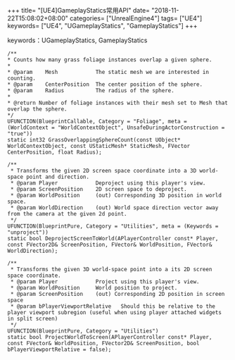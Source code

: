+++
title= "[UE4]GameplayStatics常用API"
date= "2018-11-22T15:08:02+08:00"
categories= ["UnrealEngine4"]
tags= ["UE4"]
keywords= ["UE4", "UGameplayStatics", "GameplayStatics"]
+++

keywords：UGameplayStatics, GameplayStatics

    /**
	* Counts how many grass foliage instances overlap a given sphere.
	*
	* @param	Mesh			The static mesh we are interested in counting.
	* @param	CenterPosition	The center position of the sphere.
	* @param	Radius			The radius of the sphere.
	*
	* @return Number of foliage instances with their mesh set to Mesh that overlap the sphere.
	*/
	UFUNCTION(BlueprintCallable, Category = "Foliage", meta = (WorldContext = "WorldContextObject", UnsafeDuringActorConstruction = "true"))
	static int32 GrassOverlappingSphereCount(const UObject* WorldContextObject, const UStaticMesh* StaticMesh, FVector CenterPosition, float Radius);

	/** 
	 * Transforms the given 2D screen space coordinate into a 3D world-space point and direction.
	 * @param Player			Deproject using this player's view.
	 * @param ScreenPosition	2D screen space to deproject.
	 * @param WorldPosition		(out) Corresponding 3D position in world space.
	 * @param WorldDirection	(out) World space direction vector away from the camera at the given 2d point.
	 */
	UFUNCTION(BlueprintPure, Category = "Utilities", meta = (Keywords = "unproject"))
	static bool DeprojectScreenToWorld(APlayerController const* Player, const FVector2D& ScreenPosition, FVector& WorldPosition, FVector& WorldDirection);

	/** 
	 * Transforms the given 3D world-space point into a its 2D screen space coordinate. 
	 * @param Player			Project using this player's view.
	 * @param WorldPosition		World position to project.
	 * @param ScreenPosition	(out) Corresponding 2D position in screen space
	 * @param bPlayerViewportRelative	Should this be relative to the player viewport subregion (useful when using player attached widgets in split screen)
	 */
	UFUNCTION(BlueprintPure, Category = "Utilities")
	static bool ProjectWorldToScreen(APlayerController const* Player, const FVector& WorldPosition, FVector2D& ScreenPosition, bool bPlayerViewportRelative = false);